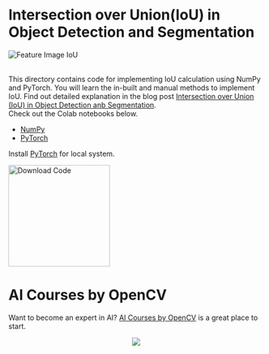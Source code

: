 # Intersection over Union(IoU) in Object Detection and Segmentation

<img src="https://learnopencv.com/wp-content/uploads/2022/06/Big-Vission-Landing-page-for-Blog-2.jpg" alt="Feature Image IoU">

<br>
<br>

This directory contains code for implementing IoU calculation using NumPy and PyTorch. You will learn the in-built and manual methods to implement IoU. Find out detailed explanation in the blog post [Intersection over Union (IoU) in Object Detection anb Segmentation](https://learnopencv.com/intersection-over-union-iou-in-object-detection-and-segmentation/). 
<br>
Check out the Colab notebooks below.

 - [NumPy](https://colab.research.google.com/github/spmallick/learnopencv/blob/master/Intersection-over-Union-IoU-in-Object-Detection-and-Segmentation/IoU_NumPy.ipynb)
 - [PyTorch](https://colab.research.google.com/github/spmallick/learnopencv/blob/master/Intersection-over-Union-IoU-in-Object-Detection-and-Segmentation/IoU_PyTorch.ipynb)

Install [PyTorch](https://pytorch.org/get-started/locally/) for local system.


[<img src="https://learnopencv.com/wp-content/uploads/2022/07/download-button-e1657285155454.png" alt="Download Code" width="200">](https://www.dropbox.com/sh/ba110s8gcrs29sx/AADDqQJ2tPUaC9gtLlX-ekFqa?dl=1)


# AI Courses by OpenCV

Want to become an expert in AI? [AI Courses by OpenCV](https://opencv.org/courses/) is a great place to start.

<a href="https://opencv.org/courses/">
<p align="center"> 
<img src="https://www.learnopencv.com/wp-content/uploads/2020/04/AI-Courses-By-OpenCV-Github.png">
</p>
</a>
